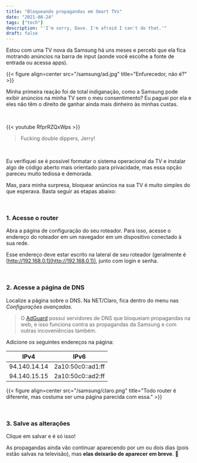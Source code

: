 ```yaml
---
title: "Bloqueando propagandas em Smart TVs"
date: "2021-08-24"
tags: ["tech"]
description: "'I'm sorry, Dave. I'm afraid I can't do that.'"
draft: false
---
```


Estou com uma TV nova da Samsung há uns meses e percebi que ela fica motrando anúncios na barra de input (aonde você escolhe a fonte de entrada ou acessa apps).

{{< figure align=center src="/samsung/ad.jpg" title="Enfurecedor, não é?" >}}

Minha primeira reação foi de total indiganação, como a Samsung pode exibir anúncios na minha TV sem o meu consentimento? Eu paguei por ela e eles não têm o direito de ganhar ainda mais dinheiro às minhas custas.

&nbsp;
&nbsp;

{{< youtube RfprRZQxWps >}}
> Fucking double dippers, Jerry!

&nbsp;
&nbsp;

Eu verifiquei se é possível formatar o sistema operacional da TV e instalar algo de código aberto mais orientado para privacidade, mas essa opção pareceu muito tediosa e demorada.

Mas, para minha surpresa, bloquear anúncios na sua TV é muito simples do que esperava. Basta seguir as etapas abaixo:

&nbsp;
&nbsp;

### 1. Acesse o router

Abra a página de configuração do seu roteador. Para isso, acesse o endereço do roteador em um navegador em um dispositivo conectado à sua rede.

Esse endereço deve estar escrito na lateral de seu roteador (geralmente é [http://192.168.0.1](http://192.168.0.1)), junto com login e senha.

&nbsp;
&nbsp;

### 2. Acesse a página de DNS

Localize a página sobre o DNS. Na NET/Claro, fica dentro do menu nas *Configurações avançadas*.

> O [AdGuard](https://adguard.com/pt_br/adguard-dns/overview.html) possui servidores de DNS que bloqueiam propagandas na web, e isso funciona contra as propagandas da Samsung e com outras incoveniências também.

Adicione os seguintes endereços na página:

| IPv4 | IPv6 |
| ---- | ---------- |
| 94.140.14.14 | 2a10:50c0::ad1:ff |
| 94.140.15.15 | 2a10:50c0::ad2:ff |

{{< figure align=center src="/samsung/claro.png" title="Todo router é diferente, mas costuma ser uma página parecida com essa." >}}

&nbsp;
&nbsp;

### 3. Salve as alterações

Clique em salvar e é só isso!

As propagandas ainda vão continuar aparecendo por um ou dois dias (pois estão salvas na televisão), mas **elas deixarão de aparecer em breve**. :tada: